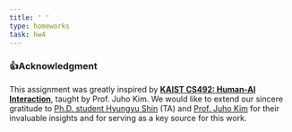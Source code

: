 ```yaml
---
title: ' '
type: homeworks
task: hw4
---
```


### 👍Acknowledgment

This assignment was greatly inspired by [**KAIST CS492: Human-AI Interaction**](https://hai.kixlab.org/assignments), taught by Prof. Juho Kim. We would like to extend our sincere gratitude to [Ph.D. student Hyungyu Shin](https://hyungyu.com/) (TA) and [Prof. Juho Kim](https://juhokim.com/) for their invaluable insights and for serving as a key source for this work.